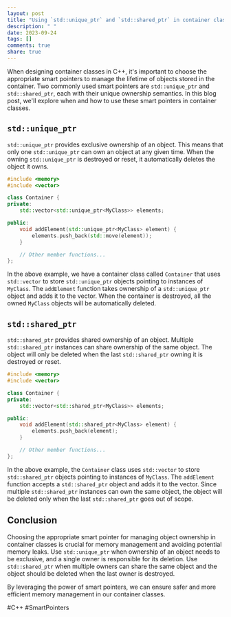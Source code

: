 ```yaml
---
layout: post
title: "Using `std::unique_ptr` and `std::shared_ptr` in container classes"
description: " "
date: 2023-09-24
tags: []
comments: true
share: true
---
```


When designing container classes in C++, it's important to choose the appropriate smart pointers to manage the lifetime of objects stored in the container. Two commonly used smart pointers are `std::unique_ptr` and `std::shared_ptr`, each with their unique ownership semantics. In this blog post, we'll explore when and how to use these smart pointers in container classes.

## `std::unique_ptr`

`std::unique_ptr` provides exclusive ownership of an object. This means that only one `std::unique_ptr` can own an object at any given time. When the owning `std::unique_ptr` is destroyed or reset, it automatically deletes the object it owns.

```cpp
#include <memory>
#include <vector>

class Container {
private:
    std::vector<std::unique_ptr<MyClass>> elements;

public:
    void addElement(std::unique_ptr<MyClass> element) {
        elements.push_back(std::move(element));
    }

    // Other member functions...
};
```

In the above example, we have a container class called `Container` that uses `std::vector` to store `std::unique_ptr` objects pointing to instances of `MyClass`. The `addElement` function takes ownership of a `std::unique_ptr` object and adds it to the vector. When the container is destroyed, all the owned `MyClass` objects will be automatically deleted.

## `std::shared_ptr`

`std::shared_ptr` provides shared ownership of an object. Multiple `std::shared_ptr` instances can share ownership of the same object. The object will only be deleted when the last `std::shared_ptr` owning it is destroyed or reset.

```cpp
#include <memory>
#include <vector>

class Container {
private:
    std::vector<std::shared_ptr<MyClass>> elements;

public:
    void addElement(std::shared_ptr<MyClass> element) {
        elements.push_back(element);
    }

    // Other member functions...
};
```

In the above example, the `Container` class uses `std::vector` to store `std::shared_ptr` objects pointing to instances of `MyClass`. The `addElement` function accepts a `std::shared_ptr` object and adds it to the vector. Since multiple `std::shared_ptr` instances can own the same object, the object will be deleted only when the last `std::shared_ptr` goes out of scope.

## Conclusion

Choosing the appropriate smart pointer for managing object ownership in container classes is crucial for memory management and avoiding potential memory leaks. Use `std::unique_ptr` when ownership of an object needs to be exclusive, and a single owner is responsible for its deletion. Use `std::shared_ptr` when multiple owners can share the same object and the object should be deleted when the last owner is destroyed.

By leveraging the power of smart pointers, we can ensure safer and more efficient memory management in our container classes.

#C++ #SmartPointers